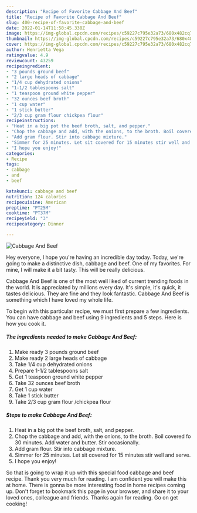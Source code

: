 ```yaml
---
description: "Recipe of Favorite Cabbage And Beef"
title: "Recipe of Favorite Cabbage And Beef"
slug: 400-recipe-of-favorite-cabbage-and-beef
date: 2022-01-14T11:58:45.338Z
image: https://img-global.cpcdn.com/recipes/c59227c795e32a73/680x482cq70/cabbage-and-beef-recipe-main-photo.jpg
thumbnail: https://img-global.cpcdn.com/recipes/c59227c795e32a73/680x482cq70/cabbage-and-beef-recipe-main-photo.jpg
cover: https://img-global.cpcdn.com/recipes/c59227c795e32a73/680x482cq70/cabbage-and-beef-recipe-main-photo.jpg
author: Henrietta Vega
ratingvalue: 4.9
reviewcount: 43259
recipeingredient:
- "3 pounds ground beef"
- "2 large heads of cabbage"
- "1/4 cup dehydrated onions"
- "1-1/2 tablespoons salt"
- "1 teaspoon ground white pepper"
- "32 ounces beef broth"
- "1 cup water"
- "1 stick butter"
- "2/3 cup gram flour chickpea flour"
recipeinstructions:
- "Heat in a big pot the beef broth, salt, and pepper."
- "Chop the cabbage and add, with the onions, to the broth. Boil covered fo 30 minutes. Add water and butter. Stir occasionally."
- "Add gram flour. Stir into cabbage mixture."
- "Simmer for 25 minutes. Let sit covered for 15 minutes stir well and serve."
- "I hope you enjoy!"
categories:
- Recipe
tags:
- cabbage
- and
- beef

katakunci: cabbage and beef 
nutrition: 124 calories
recipecuisine: American
preptime: "PT25M"
cooktime: "PT37M"
recipeyield: "3"
recipecategory: Dinner

---
```



![Cabbage And Beef](https://img-global.cpcdn.com/recipes/c59227c795e32a73/680x482cq70/cabbage-and-beef-recipe-main-photo.jpg)

Hey everyone, I hope you're having an incredible day today. Today, we're going to make a distinctive dish, cabbage and beef. One of my favorites. For mine, I will make it a bit tasty. This will be really delicious.

Cabbage And Beef is one of the most well liked of current trending foods in the world. It is appreciated by millions every day. It's simple, it's quick, it tastes delicious. They are fine and they look fantastic. Cabbage And Beef is something which I have loved my whole life.




To begin with this particular recipe, we must first prepare a few ingredients. You can have cabbage and beef using 9 ingredients and 5 steps. Here is how you cook it.

<!--inarticleads1-->

##### The ingredients needed to make Cabbage And Beef:

1. Make ready 3 pounds ground beef
1. Make ready 2 large heads of cabbage
1. Take 1/4 cup dehydrated onions
1. Prepare 1-1/2 tablespoons salt
1. Get 1 teaspoon ground white pepper
1. Take 32 ounces beef broth
1. Get 1 cup water
1. Take 1 stick butter
1. Take 2/3 cup gram flour /chickpea flour




<!--inarticleads2-->

##### Steps to make Cabbage And Beef:

1. Heat in a big pot the beef broth, salt, and pepper.
1. Chop the cabbage and add, with the onions, to the broth. Boil covered fo 30 minutes. Add water and butter. Stir occasionally.
1. Add gram flour. Stir into cabbage mixture.
1. Simmer for 25 minutes. Let sit covered for 15 minutes stir well and serve.
1. I hope you enjoy!




So that is going to wrap it up with this special food cabbage and beef recipe. Thank you very much for reading. I am confident you will make this at home. There is gonna be more interesting food in home recipes coming up. Don't forget to bookmark this page in your browser, and share it to your loved ones, colleague and friends. Thanks again for reading. Go on get cooking!
